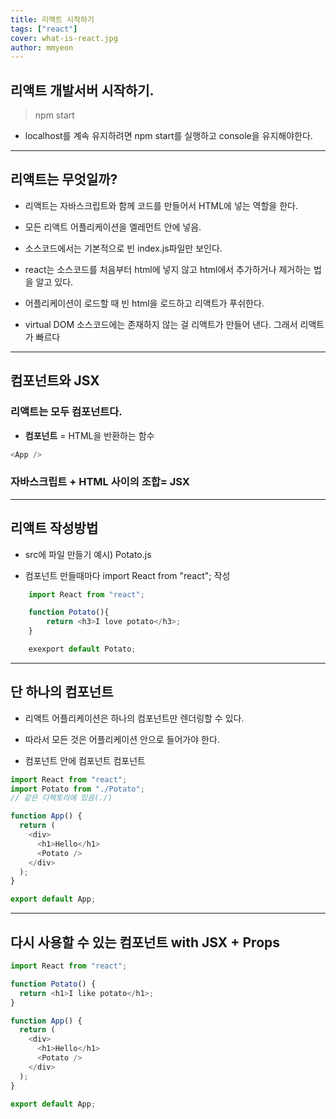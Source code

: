 ```yaml
---
title: 리액트 시작하기
tags: ["react"]
cover: what-is-react.jpg
author: mmyeon
---
```


## 리액트 개발서버 시작하기.

> npm start

- localhost를 계속 유지하려면 npm start를 실행하고 console을 유지해야한다.

---

## 리액트는 무엇일까?

- 리액트는 자바스크립트와 함께 코드를 만들어서 HTML에 넣는 역할을 한다.

- 모든 리액트 어플리케이션을 엘레먼트 안에 넣음.

- 소스코드에서는 기본적으로 빈 index.js파일만 보인다.

- react는 소스코드를 처음부터 html에 넣지 않고 html에서 추가하거나 제거하는 법을 알고 있다.

- 어플리케이션이 로드할 때 빈 html을 로드하고 리액트가 푸쉬한다.

- virtual DOM 소스코드에는 존재하지 않는 걸 리액트가 만들어 낸다. 그래서 리액트가 빠르다

---

## 컴포넌트와 JSX

### 리액트는 모두 컴포넌트다.

- **컴포넌트** = HTML을 반환하는 함수

```js
<App />
```

### 자바스크립트 + HTML 사이의 조합= JSX

---

## 리액트 작성방법

- src에 파일 만들기 예시\) Potato.js

- 컴포넌트 만들때마다 import React from "react"; 작성

```js
    import React from "react";

    function Potato(){
    	return <h3>I love potato</h3>;
    }

    exexport default Potato;
```

---

## 단 하나의 컴포넌트

- 리액트 어플리케이션은 하나의 컴포넌트만 렌더링할 수 있다.

- 따라서 모든 것은 어플리케이션 안으로 들어가야 한다.
- 컴포넌트 안에 컴포넌트 컴포넌트

```js
import React from "react";
import Potato from "./Potato";
// 같은 디렉토리에 있음(./)

function App() {
  return (
    <div>
      <h1>Hello</h1>
      <Potato />
    </div>
  );
}

export default App;
```

---

## 다시 사용할 수 있는 컴포넌트 with JSX + Props

```js
import React from "react";

function Potato() {
  return <h1>I like potato</h1>;
}

function App() {
  return (
    <div>
      <h1>Hello</h1>
      <Potato />
    </div>
  );
}

export default App;
```
